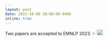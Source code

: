 ```yaml
---
layout: post
date: 2023-10-08 10:00:00-0400
inline: true
---
```


Two papers are accepted to EMNLP 2023. :sparkles:  <img src="/assets/img/huggingface.ico" alt="drawing" width="19"/> 


